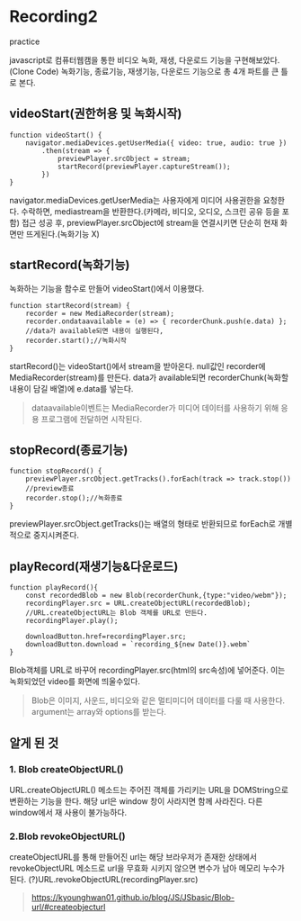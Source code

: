# Recording2
practice

javascript로 컴퓨터웹캠을 통한 비디오 녹화, 재생, 다운로드 기능을 구현해보았다.(Clone Code)
녹화기능, 종료기능, 재생기능, 다운로드 기능으로 총 4개 파트를 큰 틀로 본다.
## videoStart(권한허용 및 녹화시작)
```
function videoStart() {
    navigator.mediaDevices.getUserMedia({ video: true, audio: true })
        .then(stream => {
            previewPlayer.srcObject = stream;
            startRecord(previewPlayer.captureStream());
        })
}
```
navigator.mediaDevices.getUserMedia는 사용자에게 미디어 사용권한을 요청한다. 수락하면, mediastream을 반환한다.(카메라, 비디오, 오디오, 스크린 공유 등을 포함)
접근 성공 후, previewPlayer.srcObject에 stream을 연결시키면 단순히 현재 화면만 뜨게된다.(녹화기능 X)

## startRecord(녹화기능) 
녹화하는 기능을 함수로 만들어 videoStart()에서 이용했다.
```
function startRecord(stream) {
    recorder = new MediaRecorder(stream);
    recorder.ondataavailable = (e) => { recorderChunk.push(e.data) };
    //data가 available되면 내용이 실행된다, 
    recorder.start();//녹화시작
}
```
startRecord()는 videoStart()에서 stream을 받아온다. 
null값인 recorder에 MediaRecorder(stream)를 만든다. data가 available되면 recorderChunk(녹화할 내용이 담길 배열)에 e.data를 넣는다.
> dataavailable이벤트는 MediaRecorder가 미디어 데이터를 사용하기 위해 응용 프로그램에 전달하면 시작된다.

## stopRecord(종료기능)
```
function stopRecord() {
    previewPlayer.srcObject.getTracks().forEach(track => track.stop())
    //preview종료
    recorder.stop();//녹화종료
}
```
previewPlayer.srcObject.getTracks()는 배열의 형태로 반환되므로 forEach로 개별적으로 중지시켜준다.
 
## playRecord(재생기능&다운로드)
```
function playRecord(){
    const recordedBlob = new Blob(recorderChunk,{type:"video/webm"});
    recordingPlayer.src = URL.createObjectURL(recordedBlob);
    //URL.createObjectURL는 Blob 객체를 URL로 만든다.
    recordingPlayer.play();
    
    downloadButton.href=recordingPlayer.src;
    downloadButton.download = `recording_${new Date()}.webm`
}
```
Blob객체를 URL로 바꾸어 recordingPlayer.src(html의 src속성)에 넣어준다. 이는 녹화되었던 video를 화면에 띄울수있다. 
>Blob은 이미지, 사운드, 비디오와 같은 멀티미디어 데이터를 다룰 때 사용한다. argument는 array와 options를 받는다.

## 알게 된 것
### 1. Blob createObjectURL()
 URL.createObjectURL() 메소드는 주어진 객체를 가리키는 URL을 DOMString으로 변환하는 기능을 한다. 해당 url은 window 창이 사라지면 함께 사라진다. 다른 window에서 재 사용이 불가능하다.

### 2.Blob revokeObjectURL()
 createObjectURL를 통해 만들어진 url는 해당 브라우저가 존재한 상태에서 revokeObjectURL 메소드로 url을 무효화 시키지 않으면 변수가 남아 메모리 누수가 된다. (?)URL.revokeObjectURL(recordingPlayer.src)
 

>https://kyounghwan01.github.io/blog/JS/JSbasic/Blob-url/#createobjecturl

